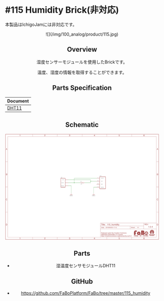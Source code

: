 # #115 Humidity Brick(非対応)

本製品はIchigoJamには非対応です。

<center>![](/img/100_analog/product/115.jpg)
<!--COLORME-->

## Overview
湿度センサーモジュールを使用したBrickです。

温度、湿度の情報を取得することができます。


## Parts Specification
| Document |
|:--|
| [DHT11](http://akizukidenshi.com/catalog/g/gM-07003/) |

## Schematic
![](/img/100_analog/schematic/115_humidity.png)


## Parts
- 湿温度センサモジュールDHT11

## GitHub
- https://github.com/FaBoPlatform/FaBo/tree/master/115_humidity
